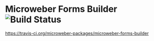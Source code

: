 # Microweber Forms Builder ![Build Status](https://api.travis-ci.org/microweber-packages/microweber-forms-builder.svg?branch=master)
https://travis-ci.org/microweber-packages/microweber-forms-builder
